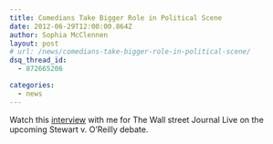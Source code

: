 ```yaml
---
title: Comedians Take Bigger Role in Political Scene
date: 2012-06-29T12:00:00.864Z
author: Sophia McClennen
layout: post
# url: /news/comedians-take-bigger-role-in-political-scene/
dsq_thread_id:
  - 872665206

categories: 
  - news
---
```

Watch this [interview][1] with me for The Wall street Journal Live on the upcoming Stewart v. O’Reilly debate.

 [1]: https://live.wsj.com/#!72831C95-BEBB-400C-B8BD-5BF931ECB961